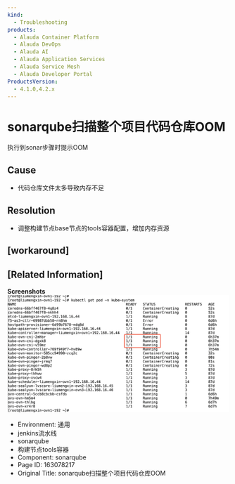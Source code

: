 ```yaml
---
kind:
  - Troubleshooting
products:
  - Alauda Container Platform
  - Alauda DevOps
  - Alauda AI
  - Alauda Application Services
  - Alauda Service Mesh
  - Alauda Developer Portal
ProductsVersion:
  - 4.1.0,4.2.x
---
```

<!-- A type of document that involves encountering a fault, diagnosing it, performing root cause analysis, and providing solutions. -->

# sonarqube扫描整个项目代码仓库OOM

执行到sonar步骤时提示OOM

## Cause
- 代码仓库文件太多导致内存不足

## Resolution
- 调整构建节点base节点的tools容器配置，增加内存资源

## [workaround]

## [Related Information]
**Screenshots**
![](assets/sonarqubesao-miao-zheng-ge-xiang-mu-dai-ma-cang-ku-oom/4.png)
- Environment: 通用
- jenkins流水线
- sonarqube
- 构建节点tools容器
- Component: sonarqube
- Page ID: 163078217
- Original Title: sonarqube扫描整个项目代码仓库OOM
